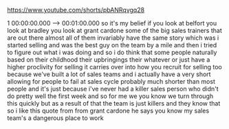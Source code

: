 https://www.youtube.com/shorts/pbANRqvgq28

1 00:00:00.000 --\> 00:01:00.000 so it's my belief if you look at
belfort you look at bradley you look at grant cardone some of the big
sales trainers that are out there almost all of them invariably have the
same story which was i started selling and was the best guy on the team
by a mile and then i tried to figure out what i was doing and so i do
think that some people naturally based on their childhood their
upbringings their whatever or just have a higher proclivity for selling
it carries over into how you recruit for selling too because we've built
a lot of sales teams and i actually have a very short allowing for
people to fail at sales cycle probably much shorter than most people and
it's just because i've never had a killer sales person who didn't do
pretty well the first week and so for me we you know we turn through
this quickly but as a result of that the team is just killers and they
know that so i like this quote from from grant cardone he says you know
my sales team's a dangerous place to work
